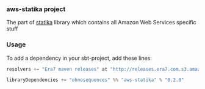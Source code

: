 ### aws-statika project

The part of [statika](https://github.com/ohnosequences/statika) library which contains all Amazon Web Services specific stuff

### Usage

To add a dependency in your sbt-project, add these lines:

```scala
resolvers += "Era7 maven releases" at "http://releases.era7.com.s3.amazonaws.com"

libraryDependencies += "ohnosequences" %% "aws-statika" % "0.2.0"
```
